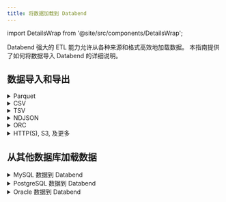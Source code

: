 ```yaml
---
title: 将数据加载到 Databend
---
```


import DetailsWrap from '@site/src/components/DetailsWrap';

Databend 强大的 ETL 能力允许从各种来源和格式高效地加载数据。
本指南提供了如何将数据导入 Databend 的详细说明。

## 数据导入和导出

<DetailsWrap>

<details>
<summary> Parquet </summary>

- [如何将 Parquet 文件加载到表中](./03-load-semistructured/00-load-parquet.md)
- [如何将表导出为 Parquet 文件](../50-unload-data/00-unload-parquet.md)
- [如何直接查询 Parquet 文件](./04-transform/00-querying-parquet.md)
 
</details>

<details>
<summary> CSV </summary>

- [如何将 CSV 文件加载到表中](./03-load-semistructured/01-load-csv.md)
- [如何将表导出为 CSV 文件](../50-unload-data/01-unload-csv.md)
- [如何直接查询 CSV 文件](./04-transform/01-querying-csv.md)

</details>


<details>
<summary> TSV </summary>

- [如何将 TSV 文件加载到表中](./03-load-semistructured/02-load-tsv.md)
- [如何将表导出为 TSV 文件](../50-unload-data/02-unload-tsv.md)
- [如何直接查询 TSV 文件](./04-transform/02-querying-tsv.md)

</details>

<details>
<summary> NDJSON </summary>

- [如何将 NDJSON 文件加载到表中](./03-load-semistructured/03-load-ndjson.md)
- [如何将表导出为 NDJSON 文件](../50-unload-data/03-unload-ndjson.md)
- [如何直接查询 NDJSON 文件](./04-transform/03-querying-ndjson.md)

</details>

<details>
<summary> ORC </summary>

- [如何将 ORC 文件加载到表中](./03-load-semistructured/04-load-orc.md)
- [如何直接查询 ORC 文件](./04-transform/03-querying-orc.md)

</details>


<details>
<summary> HTTP(S), S3, 及更多 </summary>

- [理解 Stages](./00-stage/index.md)
- [从 Stage 加载](./01-load/00-stage.md)
- [从 Bucket 加载](./01-load/01-s3.md)
- [从本地文件加载](./01-load/02-local.md)
- [从远程文件加载](./01-load/03-http.md)

</details>

</DetailsWrap>

## 从其他数据库加载数据

<DetailsWrap>

<details>
<summary> MySQL 数据到 Databend </summary>

- [如何将完整的 MySQL 表加载到 Databend](./02-load-db/datax.md)
- [如何将完整的和增量的 MySQL 变更同步到 Databend](./02-load-db/debezium.md)

</details>

<details>
<summary> PostgreSQL 数据到 Databend </summary>

- [如何将完整的和增量的 PostgreSQL 变更同步到 Databend](./02-load-db/flink-cdc.md)

</details>

<details>
<summary> Oracle 数据到 Databend </summary>

- [如何将完整的和增量的 Oracle 变更同步到 Databend](./02-load-db/flink-cdc.md)

</details>

</DetailsWrap>